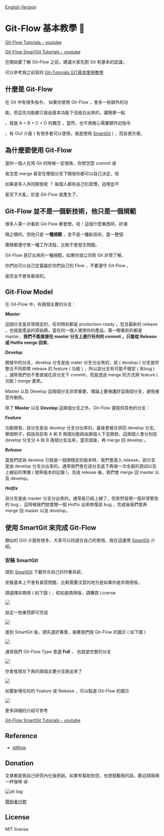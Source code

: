 [English Version](README_en.md)

# Git-Flow  基本教學  :memo:

[Git-Flow Tutorials - youtube](https://youtu.be/zXlta66thZY)

[Git-Flow SmartGit Tutorials - youtube](https://youtu.be/ualXHytifbg)

在開始要了解 Git-Flow 之前，建議大家先對 Git 有基本的認識，

可以參考我之前寫的 [Git-Tutorials GIT基本使用教學](https://github.com/twtrubiks/Git-Tutorials)

## 什麼是 Git-Flow

在 Git 中有很多指令， 如果你使用 Git-Flow ，會多一些額外的功

能，但這先功能都只是由基本功能下去組合出來的，講簡單一點

，就是 A = B + C + D 的概念 ，當然，也不用擔心需要額外記指令

，有 GUI 介面 ( 有很多套可以使用，我是使用 [SmartGit](http://www.syntevo.com/smartgit/) ) ，而且很方便。

## 為什麼要使用 Git-Flow

當你一個人在用 Git 的時候一定很爽，你想怎麼 commit 或

者怎麼 merge 甚至在哪個分支下開發你都可以自己決定，但

如果是多人共同開發呢 ？ 每個人都有自己的習慣，這樣豈不

是天下大亂，於是 Git-Flow 就產生了。

## Git-Flow 並不是一個新技術，他只是一個規範

很多人第一次看到 Git-Flow 都會想，哇！這個什麼東西阿，好潮

哦之類的，但他只是 **一種規範** ，並不是一種新技術，當一整個

團隊都遵守某一種工作流程，比較不會發生問題。

Git-Flow 是訂出來的一種規範，如果你或公司對 Git 非常了解，

你們也可以自己定義屬於你們自己的 Flow ，不要遵守 Git-Flow ，

是完全不會有衝突的。

## Git-Flow Model

 在 Git-Flow 中，有兩個主要的分支：

***Master***

這個分支是非常穩定的，任何時刻都是 production-ready ，包含最新的 release ，也就是產品的原始碼，當任何一個人使用你的產品，第一眼看到的都是 master，**我們不能直接在 master 分支上進行任何的 commit ，只能從 Release 或 Hotfix merge 回來**。

***Develop***

開發中的分支，develop 分支是由 mater 分支分出來的，該 ( develop ) 分支提供整合不同即將 release 的 feature ( 功能 ) ，所以該分支有可能不穩定 ( 有bug ) 。通常我們也不會直接在該分支下 commit，而是透過 merge 的方式將 feature ( 功能 ) merge 進來。

Master 以及 Develop 這兩個分支非常重要，理論上要保護好這兩個分支，避免被意外刪除。

除了 **Master** 以及 **Develop** 這兩個分支之外，Git-Flow 還提供其他的分支：

***Feature***

功能開發，該分支是由 develop 分支分出來的，最後會被合併回 develop 分支。舉個例子，假設目前有 A 和 B 兩個功能經由兩個人下去開發，這兩個人會分別從 develop 分支分 A 和 B 兩個分支出來，當完成後，再 merge 回 develop 。

***Release***

當我們認為 develop 已經是一個很穩定的版本時，我們會進入 release，該分支是由 develop 分支分出來的。通常我們會在該分支底下再做一次全面的測試以及上線前的準備 ( 發佈版本的記錄 )，完成 release 後，我們會 merge 回 master 以及 develop。

***Hotfix***

該分支是由 master 分支分出來的，通常是已經上線了，但突然發現一個非常緊急的 bug ，這時候我們就會開一個 Hotfix 出來修復該 bug ，完成後我們會再 merge 回 master 以及 develop。

## 使用 SmartGit 來完成 Git-Flow

類似的 GUI 介面有很多，大家可以找適合自己的使用，我在這邊用  [SmartGit](http://www.syntevo.com/smartgit/) 介紹。

### 安裝 SmartGit

請到  [SmartGit](http://www.syntevo.com/smartgit/)  下載符合自己的作業系統，

安裝基本上不會有甚麼問題，比較需要注意的地方是如果你是非商用版，

請選擇非商用 ( 如下圖 ) ，假如是商用版，請購買 License

![](http://i.imgur.com/Qo6iy0l.jpg)

設定一些東西即可完成

![](http://i.imgur.com/thRWcvv.jpg)

進到 SmartGit 後，請先選好專案，接著我們按  Git-Flow 的圖示 ( 如下圖 )

![](http://i.imgur.com/MbJPEIF.jpg)

通常我們  Git-Flow Type 會選 **Full** ， 也就是完整的分支

![](http://i.imgur.com/xnUn9vS.jpg)

你會發現左下角的兩個主要分支跑出來了

![](http://i.imgur.com/XfWWByZ.jpg)

如要新增任何的 Feature 或  Release ，可以點選  Git-Flow 的圖示

![](http://i.imgur.com/0147G33.jpg)

更多詳細的介紹可參考

[Git-Flow SmartGit Tutorials - youtube](https://youtu.be/ualXHytifbg)

## Reference

* [gitflow](https://github.com/nvie/gitflow)

## Donation

文章都是我自己研究內化後原創，如果有幫助到您，也想鼓勵我的話，歡迎請我喝一杯咖啡 :laughing:

![alt tag](https://i.imgur.com/LRct9xa.png)

[贊助者付款](https://payment.opay.tw/Broadcaster/Donate/9E47FDEF85ABE383A0F5FC6A218606F8)

## License

MIT license
